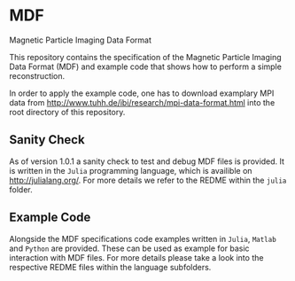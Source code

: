 # MDF
Magnetic Particle Imaging Data Format

This repository contains the specification of the Magnetic Particle Imaging Data Format (MDF) and example code that shows how to perform a simple reconstruction.

In order to apply the example code, one has to download examplary MPI data from http://www.tuhh.de/ibi/research/mpi-data-format.html into the root directory of this repository.

## Sanity Check
As of version 1.0.1 a sanity check to test and debug MDF files is provided. It is written in the `Julia` programming language, which is availible on http://julialang.org/. For more details we refer to the REDME within the `julia` folder.

## Example Code
Alongside the MDF specifications code examples written in `Julia`, `Matlab` and `Python` are provided. These can be used as example for basic interaction with MDF files. For more details please take a look into the respective REDME files within the language subfolders.

